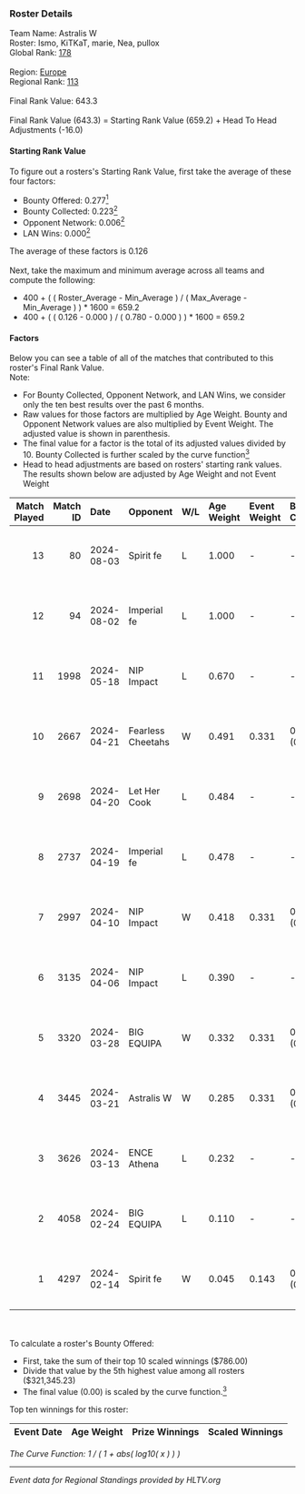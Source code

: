 ### Roster Details<br />
Team Name: Astralis W<br />
Roster: Ismo, KiTKaT, marie, Nea, pullox<br />
Global Rank: [178](../standings_global.md)<br />
<br />
Region: [Europe]( ../standings_europe.md)<br />
Regional Rank: [113]( ../standings_europe.md)<br />
<br />
Final Rank Value:  643.3<br />
<br />
Final Rank Value (643.3) = Starting Rank Value (659.2) + Head To Head Adjustments (-16.0)<br />

#### Starting Rank Value<br />
To figure out a rosters's Starting Rank Value, first take the average of these four factors:<br />
- Bounty Offered: 0.277[<sup>1</sup>](#table2)
- Bounty Collected: 0.223[<sup>2</sup>](#table1)
- Opponent Network: 0.006[<sup>2</sup>](#table1)
- LAN Wins: 0.000[<sup>2</sup>](#table1)

The average of these factors is 0.126<br />
<br />
Next, take the maximum and minimum average across all teams and compute the following:<br />
- 400 + ( ( Roster_Average - Min_Average ) / ( Max_Average - Min_Average ) ) * 1600 = 659.2
- 400 + ( ( 0.126 - 0.000 ) / ( 0.780 - 0.000 ) ) * 1600 = 659.2


#### Factors<br />
Below you can see a table of all of the matches that contributed to this roster's Final Rank Value.<br />
Note:<br />

- For Bounty Collected, Opponent Network, and LAN Wins, we consider only the ten best results over the past 6 months.
- Raw values for those factors are multiplied by Age Weight. Bounty and Opponent Network values are also multiplied by Event Weight. The adjusted value is shown in parenthesis.
- The final value for a factor is the total of its adjusted values divided by 10. Bounty Collected is further scaled by the curve function[<sup>3</sup>](#curveFunction)
- Head to head adjustments are based on rosters' starting rank values. The results shown below are adjusted by Age Weight and not Event Weight
<span id="table1"></span><br />


| Match Played | Match ID | Date       | Opponent          | W/L | Age Weight | Event Weight | Bounty Collected | Opponent Network | LAN Wins  | H2H Adj. | Roster                           |
| -: | -: | :- | :- | :- | :- | :- | :- | :- | :- | -: | :- |
|           13 |       80 | 2024-08-03 | Spirit fe         | L   | 1.000      | -            | -                | -                | -         |   -16.62 | Ismo, KiTKaT, marie, Nea, pullox |
|           12 |       94 | 2024-08-02 | Imperial fe       | L   | 1.000      | -            | -                | -                | -         |    -3.04 | Ismo, KiTKaT, marie, Nea, pullox |
|           11 |     1998 | 2024-05-18 | NIP Impact        | L   | 0.670      | -            | -                | -                | -         |    -8.82 | Ann4, D7, KiTKaT, Nea, pullox    |
|           10 |     2667 | 2024-04-21 | Fearless Cheetahs | W   | 0.491      | 0.331        | 0.003 (0.000)    | 0.063 (0.010)    | 0 (0.000) |     8.46 | Ann4, D7, KiTKaT, Nea, pullox    |
|            9 |     2698 | 2024-04-20 | Let Her Cook      | L   | 0.484      | -            | -                | -                | -         |    -3.19 | Ann4, D7, KiTKaT, Nea, pullox    |
|            8 |     2737 | 2024-04-19 | Imperial fe       | L   | 0.478      | -            | -                | -                | -         |    -1.69 | Ann4, D7, KiTKaT, Nea, pullox    |
|            7 |     2997 | 2024-04-10 | NIP Impact        | W   | 0.418      | 0.331        | 0.005 (0.001)    | 0.225 (0.031)    | 0 (0.000) |     7.77 | Ann4, D7, KiTKaT, Nea, pullox    |
|            6 |     3135 | 2024-04-06 | NIP Impact        | L   | 0.390      | -            | -                | -                | -         |    -5.33 | Ann4, D7, KiTKaT, Nea, pullox    |
|            5 |     3320 | 2024-03-28 | BIG EQUIPA        | W   | 0.332      | 0.331        | 0.017 (0.002)    | 0.146 (0.016)    | 0 (0.000) |     6.79 | Ann4, D7, KiTKaT, Nea, pullox    |
|            4 |     3445 | 2024-03-21 | Astralis W        | W   | 0.285      | 0.331        | 0.001 (0.000)    | 0.020 (0.002)    | 0 (0.000) |     4.03 | Ann4, D7, KiTKaT, Nea, pullox    |
|            3 |     3626 | 2024-03-13 | ENCE Athena       | L   | 0.232      | -            | -                | -                | -         |    -3.83 | Ann4, D7, KiTKaT, Nea, pullox    |
|            2 |     4058 | 2024-02-24 | BIG EQUIPA        | L   | 0.110      | -            | -                | -                | -         |    -1.23 | Ann4, D7, KiTKaT, Nea, pullox    |
|            1 |     4297 | 2024-02-14 | Spirit fe         | W   | 0.045      | 0.143        | 0.005 (0.000)    | 0.139 (0.001)    | 0 (0.000) |     0.73 | Ann4, D7, KiTKaT, Nea, pullox    |

<br />
<span id="table2"></span><br />
To calculate a roster's Bounty Offered:<br />

- First, take the sum of their top 10 scaled winnings ($786.00)
- Divide that value by the 5th highest value among all rosters ($321,345.23)
- The final value (0.00) is scaled by the curve function.[<sup>3</sup>](#curveFunction)

Top ten winnings for this roster:<br />

| Event Date | Age Weight | Prize Winnings | Scaled Winnings |
| :- | -: | :- | :- |


<span id="curveFunction"></span>_The Curve Function: 1 / ( 1 + abs( log10( x ) ) )_<br />

---
_Event data for Regional Standings provided by HLTV.org_<br />

